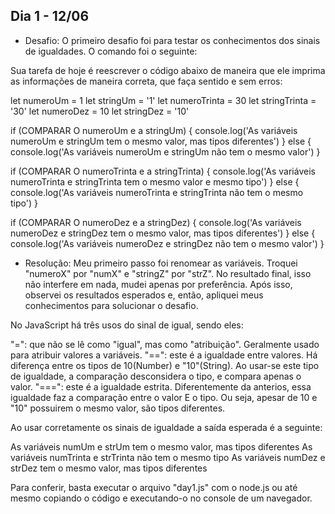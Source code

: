 ## Dia 1 - 12/06
- Desafio:
O primeiro desafio foi para testar os conhecimentos dos sinais de igualdades. O comando foi o seguinte:

Sua tarefa de hoje é reescrever o código abaixo de maneira que ele imprima as informações de maneira correta, que faça sentido e sem erros:

let numeroUm = 1
let stringUm = '1'
let numeroTrinta = 30
let stringTrinta = '30'
let numeroDez = 10
let stringDez = '10'

if (COMPARAR O numeroUm e a stringUm) {
  console.log('As variáveis numeroUm e stringUm tem o mesmo valor, mas tipos diferentes')
} else {
  console.log('As variáveis numeroUm e stringUm não tem o mesmo valor')
}

if (COMPARAR O numeroTrinta e a stringTrinta) {
  console.log('As variáveis numeroTrinta e stringTrinta tem o mesmo valor e mesmo tipo')
} else {
  console.log('As variáveis numeroTrinta e stringTrinta não tem o mesmo tipo')
}

if (COMPARAR O numeroDez e a stringDez) {
  console.log('As variáveis numeroDez e stringDez tem o mesmo valor, mas tipos diferentes')
} else {
  console.log('As variáveis numeroDez e stringDez não tem o mesmo valor')
}

- Resolução:
Meu primeiro passo foi renomear as variáveis. Troquei "numeroX" por "numX" e "stringZ" por "strZ". No resultado final, isso não interfere em nada, mudei apenas por preferência. Após isso, observei os resultados esperados e, então, apliquei meus conhecimentos para solucionar o desafio.

No JavaScript há três usos do sinal de igual, sendo eles:

"=": que não se lê como "igual", mas como "atribuição". Geralmente usado para atribuir valores a variáveis.
"==": este é a igualdade entre valores. Há diferença entre os tipos de 10(Number) e "10"(String). Ao usar-se este tipo de igualdade, a comparação desconsidera o tipo, e compara apenas o valor.
"===": este é a igualdade estrita. Diferentemente da anterios, essa igualdade faz a comparação entre o valor E o tipo. Ou seja, apesar de 10 e "10" possuirem o mesmo valor, são tipos diferentes.

Ao usar corretamente os sinais de igualdade a saída esperada é a seguinte:

  As variáveis numUm e strUm tem o mesmo valor, mas tipos diferentes
  As variáveis numTrinta e strTrinta não tem o mesmo tipo
  As variáveis numDez e strDez tem o mesmo valor, mas tipos diferentes

Para conferir, basta executar o arquivo "day1.js" com o node.js ou até mesmo copiando o código e executando-o no console de um navegador.